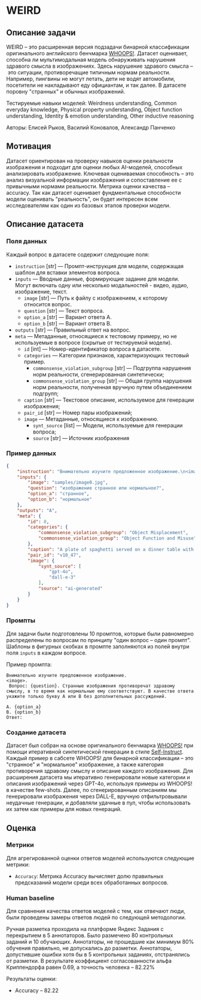 # WEIRD


## Описание задачи

WEIRD – это расширенная версия подзадачи бинарной классификации оригинального английского бенчмарка [WHOOPS!](https://whoops-benchmark.github.io/). Датасет оценивает, способна ли мультимодальная модель обнаруживать нарушения здравого смысла в изображениях. Здесь нарушение здравого смысла – это ситуации, противоречащие типичным нормам реальности. Например, пингвины не могут летать, дети не водят автомобили, посетители не накладывают еду официантам, и так далее. В датасете поровну "странных" и обычных изображений.

Тестируемые навыки моделей: Weirdness understanding, Common everyday knowledge, Physical property understanding, Object function understanding, Identity & emotion understanding, Other inductive reasoning

Авторы: Елисей Рыков, Василий Коновалов, Александр Панченко


## Мотивация

Датасет ориентирован на проверку навыков оценки реальности изображения и подходит для оценки любых AI-моделей, способных анализировать изображение. Ключевая оцениваемая способность – это анализ визуальной информации изображения и сопоставление ее с привычными нормами реальности. Метрика оценки качества – accuracy. Так как датасет оценивает фундментальные способности модели оценивать "реальность", он будет интересен всем исследователям как один из базовых этапов проверки модели.


## Описание датасета

### Поля данных

Каждый вопрос в датасете содержит следующие поля:

- `instruction` [str] — Промпт-инструкция для модели, содержащая шаблон для вставки элементов вопроса.
- `inputs` — Вводные данные, формирующие задание для модели. Могут включать одну или несколько модальностей - видео, аудио, изображение, текст.
    - `image` [str] — Путь к файлу с изображением, к которому относится вопрос.
    - `question` [str] — Текст вопроса.
    - `option_a` [str] — Вариант ответа A.
    - `option_b` [str] — Вариант ответа B.
- `outputs` [str] — Правильный ответ на вопрос.
- `meta` — Метаданные, относящиеся к тестовому примеру, но не используемые в вопросе (скрытые от тестируемой модели).
    - `id` [int] — Номер-идентификатор вопроса в датасете.
    - `categories` — Категории признаков, характеризующих тестовый пример.
        - `commonsense_violation_subgroup` [str] — Подгруппа нарушения норм реальности, сгенерированная синтетически;
        - `commonsense_violation_group` [str] — Общая группа нарушения норм реальности, полученная вручную путем объединением подгрупп;
    - `caption` [str] — Текстовое описание, используемое для генерации изображения;
    - `pair_id` [str] — Номер пары изображений;
    - `image` — Метаданные, относящиеся к изображению.
        - `synt_source` [list] — Модели, используемые для генерации вопроса;
        - `source` [str] — Источник изображения


### Пример данных

```json
{
    "instruction": "Внимательно изучите предложенное изображение.\n<image>.\n Вопрос: {question}. Странные изображения противоречат здравому смыслу, в то время как нормальные ему соответствуют. В качестве ответа укажите только букву A или B без дополнительных рассуждений.\n\nA. {option_a}\nB. {option_b}\nОтвет:",
    "inputs": {
        "image": "samples/image0.jpg",
        "question": "изображение странное или нормальное?",
        "option_a": "странное",
        "option_b": "нормальное"
    },
    "outputs": "A",
    "meta": {
        "id": 0,
        "categories": {
            "commonsense_violation_subgroup": "Object Misplacement",
            "commonsense_violation_group": "Object Function and Misuse"
        },
        "caption": "A plate of spaghetti served on a dinner table with a fork.",
        "pair_id": "v10_47",
        "image": {
            "synt_source": [
                "gpt-4o",
                "dall-e-3"
            ],
            "source": "ai-generated"
        }
    }
}
```


### Промпты

Для задачи были подготовлены 10 промптов, которые были равномерно распределены по вопросам по принципу "один вопрос – один промпт". Шаблоны в фигурных скобках в промпте заполняются из полей внутри поля `inputs` в каждом вопросе.


Пример промпта:

```
Внимательно изучите предложенное изображение.
<image>.
 Вопрос: {question}. Странные изображения противоречат здравому смыслу, в то время как нормальные ему соответствуют. В качестве ответа укажите только букву A или B без дополнительных рассуждений.

A. {option_a}
B. {option_b}
Ответ:
```


### Создание датасета

Датасет был собран на основе оригинального бенчмарка [WHOOPS!](https://whoops-benchmark.github.io/) при помощи итеративной синтетической генерации в стиле [Self-Instruct](https://github.com/yizhongw/self-instruct). Каждый пример в сабсете WHOOPS! для бинарной классификации – это "странное" и "нормальное" изображение, а также категория противоречия здравому смыслу и описание каждого изображения. Для расширения датасета мы итеративно генерировали новые категории и описания изображений через GPT-4o, используя примеры из WHOOPS! в качестве few-shots. Далее, по сгенерированным описаниям мы генерировали изображения через DALL-E, вручную отфильтровывали неудачные генерации, и добавляли удачные в пул, чтобы использовать их затем как примеры для новых генераций.


## Оценка


### Метрики

Для агрегированной оценки ответов моделей используются следующие метрики:

- `Accuracy`: Метрика Accuracy вычисляет долю правильных предсказаний модели среди всех обработанных вопросов.


### Human baseline

Для сравнения качества ответов моделей с тем, как отвечают люди, были проведены замеры ответов людей по следующей методологии.

Ручная разметка проходила на платформе Яндекс Задания с перекрытием в 5 аннотаторов. Было размечено 80 контрольных заданий и 10 обучающих. Аннотаторы, не прошедшие как минимум 80% обучения правильно, не допускались до разметки. Аннотаторы, допустившие ошибки хотя бы в 5 контрольных заданиях, отстранялись от разметки. В результате коэффициент согласованности альфа Криппендорфа равен 0.69, а точность человека – 82.22%

Результаты оценки:

- Accuracy – 82.22
